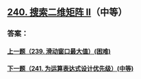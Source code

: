 ## [240. 搜索二维矩阵 II](https://leetcode-cn.com/problems/search-a-2d-matrix-ii/)（中等）





### 答案：



#### [上一题（239. 滑动窗口最大值）(困难)](https://github.com/sdwwld/leetCode/blob/master/src/main/java/com/wld/java/leetcode/leetCode0239.md)

#### [下一题（241. 为运算表达式设计优先级）(中等)](https://github.com/sdwwld/leetCode/blob/master/src/main/java/com/wld/java/leetcode/leetCode0241.md)